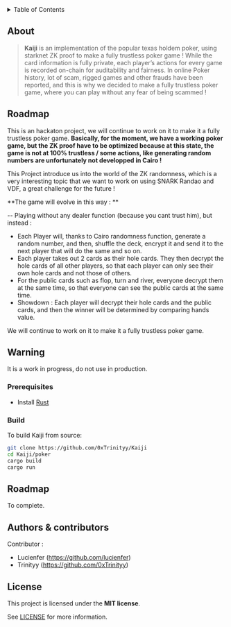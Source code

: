 <details>
<summary>Table of Contents</summary>

- [About](#about)
- [Roadmap](#roadmap)
- [Warning](#warning)

- [Prerequisites](#prerequisites)
  - [Build](#build)
- [Roadmap](#roadmap)
- [Authors \& contributors](#authors--contributors)
- [License](#license)

</details>

## About

>**Kaiji** is an implementation of the popular texas holdem poker, using starknet ZK proof to make a fully trustless poker game ! While the card information is fully private, each player’s actions for every game is recorded on-chain for auditability and fairness. In online Poker history, lot of scam, rigged games and other frauds have been reported, and this is why we decided to make a fully trustless poker game, where you can play without any fear of being scammed !

## Roadmap

This is an hackaton project, we will continue to work on it to make it a fully trustless poker game. **Basically, for the moment,
we have a working poker game, but the ZK proof have to be optimized because at this state, the game is not at 100% trustless / some actions, like generating random numbers are unfortunately not developped in Cairo !**

This Project introduce us into the world of the ZK randomness, which is a very interesting topic that we want to work on using SNARK Randao and VDF, a great challenge for the future !

**The game will evolve in this way : **

-- Playing without any dealer function (because you cant trust him), but instead :
  - Each Player will, thanks to Cairo randomness function, generate a random number, and then, shuffle the deck, encrypt it and send it to the next player that will do the same and so on.
  - Each player takes out 2 cards as their hole cards. They then decrypt the hole cards of all other players, so that each player can only see their own hole cards and not those of others.
  - For the public cards such as flop, turn and river, everyone decrypt them at the same time, so that everyone can see the public cards at the same time.
  - Showdown : Each player will decrypt their hole cards and the public cards, and then the winner will be determined by comparing hands value.


We will continue to work on it to make it a fully trustless poker game.

## Warning

It is a work in progress, do not use in production.

### Prerequisites

- Install [Rust](https://www.rust-lang.org/tools/install)

### Build

To build Kaiji from source:

```bash
git clone https://github.com/0xTrinityy/Kaiji
cd Kaiji/poker
cargo build 
cargo run
```

## Roadmap

  To complete.

## Authors & contributors

Contributor :
  - Lucienfer (https://github.com/lucienfer)
  - Trinityy (https://github.com/0xTrinityy)

## License

This project is licensed under the **MIT license**.

See [LICENSE](LICENSE) for more information.
